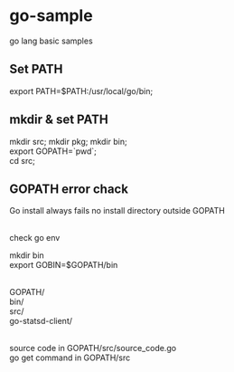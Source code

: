 # go-sample
go lang basic samples

## Set PATH
export PATH=$PATH:/usr/local/go/bin;<br />

## mkdir & set PATH
mkdir src; mkdir pkg; mkdir bin;<br />
export GOPATH=\`pwd\`;<br />
cd src;


## GOPATH error chack
Go install always fails no install directory outside GOPATH<br /><br />

check go env<br />

mkdir bin <br />
export GOBIN=$GOPATH/bin<br /><br />

GOPATH/<br />
     bin/<br />
     src/<br />
       go-statsd-client/<br /><br />


source code in GOPATH/src/source_code.go<br />
go get command in GOPATH/src

